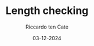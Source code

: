 ---
title: Length checking
author: Riccardo ten Cate
date: 03-12-2024
category: Jekyll
layout: post
---